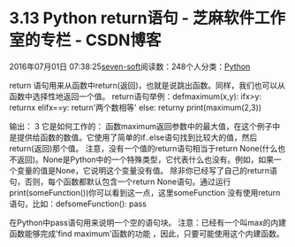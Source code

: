 
# 3.13 Python return语句 -  芝麻软件工作室的专栏 - CSDN博客


2016年07月01日 07:38:25[seven-soft](https://me.csdn.net/softn)阅读数：248个人分类：[Python																](https://blog.csdn.net/softn/article/category/6290759)



return 语句用来从函数中return(返回)，也就是说跳出函数。同样，我们也可以从函数中选择性地返回一个值。
return语句举例：defmaximum(x,y):
ifx>y:
returnx
elifx==y:
return'两个数相等'
else:
returny
print(maximum(2,3))

输出：
3
它是如何工作的：
函数maximum返回参数中的最大值，在这个例子中是提供给函数的数值。它使用了简单的if..else语句找到比较大的值，然后return(返回)那个值。
注意，没有一个值的return语句相当于return None(什么也不返回)。None是Python中的一个特殊类型，它代表什么也没有。例如，如果一个变量的值是None，它说明这个变量没有值。
除非你已经写了自己的return语句，否则，每个函数都默认包含一个return None语句。通过运行print(someFunction())你可以看到这一点，这里someFunction 没有使用return语句，比如：defsomeFunction():
pass

在Python中pass语句用来说明一个空的语句块。
注意：已经有一个叫max的内建函数能够完成'find maximum'函数的功能 ，因此，只要可能使用这个内建函数。

